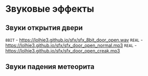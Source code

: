 # Звуковые эффекты
## Звуки открытия двери
`8BIT` - https://lolhie3.github.io/sfx/sfx_8bit_door_open.wav
`REAL` - https://lolhie3.github.io/sfx/sfx_door_open_normal.mp3
`REAL` - https://lolhie3.github.io/sfx/sfx_door_open_creak.mp3
## Звуки падения метеорита
